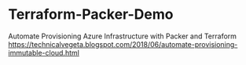 # Terraform-Packer-Demo
Automate Provisioning Azure Infrastructure with Packer and Terraform 
https://technicalvegeta.blogspot.com/2018/06/automate-provisioning-immutable-cloud.html

